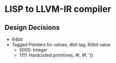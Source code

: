 # LISP to LLVM-IR compiler

## Design Decisions

* 64bit
* Tagged Pointers for values, 4bit tag, 60bit value
  * 0000: Integer
  * 1111: Hardcoded primitives, #t, #f, '() 

